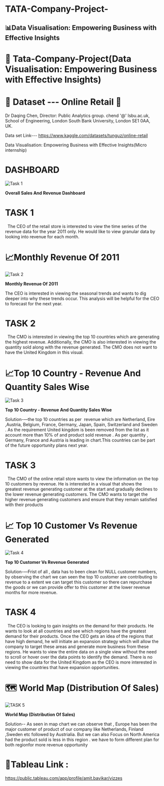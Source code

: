 # TATA-Company-Project-
 :bar_chart:Data Visualisation: Empowering Business with Effective Insights 
--------------------------------------------------------------------------------------------------------------------------------------------------------------------------------------------
# :pushpin: Tata-Company-Project(Data Visualisation: Empowering Business with Effective Insights)



# :open_file_folder: Dataset --- Online Retail :open_file_folder:

Dr Daqing Chen, Director: Public Analytics group. chend '@' lsbu.ac.uk, School of Engineering, London South Bank University, London SE1 0AA, UK. 


Data set Link--- https://www.kaggle.com/datasets/tunguz/online-retail

Data Visualisation: Empowering Business with Effective Insights(Micro internship)



# DASHBOARD



![Task 1](https://github.com/Amit-Baviskar/TATA-Company-Project-/assets/153518736/4d05bc84-eb7c-456e-b4bf-1271aaa376b5)

  **Overall Sales And Revenue Dashboard**

  

# TASK 1 
 
The CEO of the retail store is interested to view the time series of the revenue data for the year 2011 only. He would like to view granular data by looking into revenue for each month.


# :chart_with_upwards_trend:Monthly Revenue Of 2011
![Task 2](https://github.com/Amit-Baviskar/TATA-Company-Project-/assets/153518736/2a0e55a3-88fb-47ac-8e65-d63231544804)

 **Monthly Revenue Of 2011**

The CEO is interested in viewing the seasonal trends and wants to dig deeper into why these trends occur. This analysis will be helpful for the CEO to forecast for the next year. 


# TASK 2 
 
The CMO is interested in viewing the top 10 countries which are generating the highest revenue. Additionally, the CMO is also interested in viewing the quantity sold along with the revenue generated. The CMO does not want to have the United Kingdom in this visual. 



# :chart_with_upwards_trend:Top 10 Country - Revenue And Quantity Sales Wise
![Task 3](https://github.com/Amit-Baviskar/TATA-Company-Project-/assets/153518736/35da3e55-fbe6-4c9a-a939-737722ffae85)

 **Top 10 Country - Revenue And Quantity Sales Wise**

Solution-—the top 10 countries as per  revenue which are Netherland, Eire ,Austria, Belgium, France, Germany, Japan, Spain, Switzerland and Sweden . As the requirement United kingdom is been removed from the list as it account more than 10% of and product sold revenue . As per quantity , Germany, 
France and Austria is leading in chart.This countries can be part of the future opportunity plans next year.


# TASK 3 
 
The CMO of the online retail store wants to view the information on the top 10 customers by revenue. He is interested in a visual that shows the greatest revenue generating customer at the start and gradually declines to the lower revenue generating customers. The CMO wants to target the higher revenue generating customers and ensure that they remain satisfied with their products


# :chart_with_upwards_trend: Top 10 Customer Vs Revenue Generated
![Task 4](https://github.com/Amit-Baviskar/TATA-Company-Project-/assets/153518736/ed13572e-81c9-442e-861c-97b5d6f7e918) 

 **Top 10 Customer Vs Revenue Generated**

Solution-—Frist of all , data has to been clean for NULL customer numbers, by observing the chart we can seen the top 10 customer are contributing to revenue to a extent we can target this customer so there can repurchase the goods or we can provide offer to this customer at the lower revenue months for more revenue.


# TASK 4 
 
The CEO is looking to gain insights on the demand for their products. He wants to look at all countries and see which regions have the greatest demand for their products. 
Once the CEO gets an idea of the regions that have high demand, he will initiate an expansion strategy which will allow the company to target these areas and generate more 
business from these regions. He wants to view the entire data on a single view without the need to scroll or hover over the data points to identify the demand. There is no 
need to show data for the United Kingdom as the CEO is more interested in viewing the countries that have expansion opportunities. 

 


# :world_map: World Map (Distribution Of Sales)
![TASK 5](https://github.com/Amit-Baviskar/TATA-Company-Project-/assets/153518736/04d23e03-ac2e-4438-94bf-e4c6be9806f4)

 **World Map (Distribution Of Sales)**

Solution-- As seen in map chart we can observe that , Europe has been the major customer of product of our company like Netherlands, Finland ,Sweden etc followed by Austrialia. But we can also Focus on North America had the product sold is less in this region . we have to form different plan for both regionfor more revenue opportunity


# :pushpin:Tableau Link :
https://public.tableau.com/app/profile/amit.bavikar/vizzes
 

